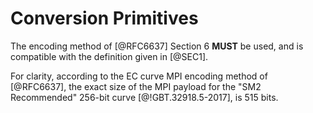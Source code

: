 # Conversion Primitives

The encoding method of [@RFC6637] Section 6 **MUST** be used, and is
compatible with the definition given in [@SEC1].

For clarity, according to the EC curve MPI encoding method of [@RFC6637],
the exact size of the MPI payload for the "SM2 Recommended" 256-bit curve
[@!GBT.32918.5-2017], is 515 bits.
